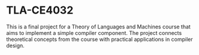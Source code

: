 # TLA-CE4032
This is a final project for a Theory of Languages and Machines course that aims to implement a simple compiler component. The project connects theoretical concepts from the course with practical applications in compiler design.
